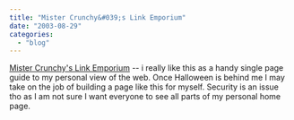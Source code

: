 ```yaml
---
title: "Mister Crunchy&#039;s Link Emporium"
date: "2003-08-29"
categories: 
  - "blog"
---
```


[Mister Crunchy's Link Emporium](http://www.mistercrunchy.com/page2.html "Mister Crunchy's Link Emporium") -- i really like this as a handy single page guide to my personal view of the web. Once Halloween is behind me I may take on the job of building a page like this for myself. Security is an issue tho as I am not sure I want everyone to see all parts of my personal home page.
